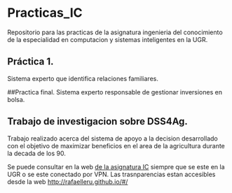 # Practicas_IC
Repositorio para las practicas de la asignatura ingenieria del conocimiento de la especialidad en computacion y sistemas inteligentes en la UGR.

## Práctica 1.
Sistema experto que identifica relaciones familiares.

##Practica final.
Sistema experto responsable de gestionar inversiones en bolsa.

## Trabajo de investigacion sobre DSS4Ag.
Trabajo realizado acerca del sistema de apoyo a la decision desarrollado con el objetivo de maximizar beneficios en el area de la agricultura durante la decada de los 90.

Se puede consultar en la web [de la asignatura IC](http://ic4.ugr.es/prd/doku.php?id=asignatura:ic:dss4ag) siempre que se este en la UGR o se este conectado por VPN. Las trasnparencias estan accesibles desde la web <http://rafaelleru.github.io/#/>
